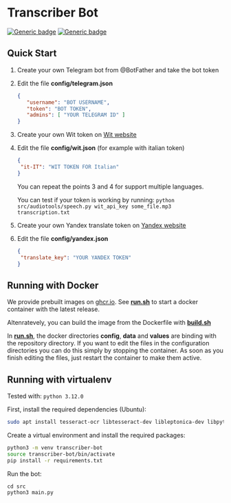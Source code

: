 # Transcriber Bot

[![Generic badge](https://img.shields.io/badge/Bot-@Transcriber_bot-0d86d7.svg)](https://t.me/Transcriber_bot)
[![Generic badge](https://img.shields.io/badge/News-@Transcriber_botNewsChannel-0d86d7.svg)](https://t.me/Transcriber_botNewsChannel)

## Quick Start

1. Create your own Telegram bot from @BotFather and take the bot token

2. Edit the file **config/telegram.json**

   ```json
   {
   	  "username": "BOT USERNAME",
   	  "token": "BOT TOKEN",
   	  "admins": [ "YOUR TELEGRAM ID" ]
   }
   ```

3. Create your own Wit token on [Wit website](https://wit.ai/docs/quickstart)

4. Edit the file **config/wit.json** (for example with italian token)

   ```json
   {
   	"it-IT": "WIT TOKEN FOR Italian"
   }
   ```

   You can repeat the points 3 and 4 for support multiple languages.

   You can test if your token is working by running: `python src/audiotools/speech.py wit_api_key some_file.mp3 transcription.txt`

5. Create your own Yandex translate token on [Yandex website](https://tech.yandex.com/translate/)

6. Edit the file **config/yandex.json**

   ```json
   {
   	"translate_key": "YOUR YANDEX TOKEN"
   }
   ```

## Running with Docker

We provide prebuilt images on [ghcr.io](https://github.com/charslab/TranscriberBot/pkgs/container/transcriberbot).
See **[run.sh](https://github.com/charslab/TranscriberBot/blob/developement/run.sh)** to start a docker container with the latest release.

Altenratevely, you can build the image from the Dockerfile with **[build.sh](https://github.com/charslab/TranscriberBot/blob/developement/build.sh)** 

In **[run.sh](https://github.com/charslab/TranscriberBot/blob/developement/run.sh)**, the docker directories **config**, **data** and **values** are binding with the repository directory.
If you want to edit the files in the configuration directories you can do this simply by stopping the container.
As soon as you finish editing the files, just restart the container to make them active.


## Running with virtualenv

Tested with: `python 3.12.0`

First, install the required dependencies (Ubuntu):

```bash
sudo apt install tesseract-ocr libtesseract-dev libleptonica-dev libpython3-dev libzbar-dev
```
Create a virtual environment and install the required packages:

```bash
python3 -m venv transcriber-bot
source transcriber-bot/bin/activate
pip install -r requirements.txt
```
Run the bot:

```
cd src
python3 main.py
```




